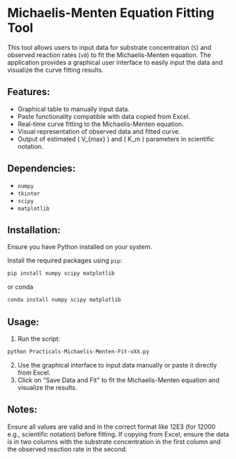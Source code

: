 # Michaelis-Menten Equation Fitting Tool

This tool allows users to input data for substrate concentration (`S`) and observed reaction rates (`v0`) to fit the Michaelis-Menten equation. The application provides a graphical user interface to easily input the data and visualize the curve fitting results.

## Features:

- Graphical table to manually input data.
- Paste functionality compatible with data copied from Excel.
- Real-time curve fitting to the Michaelis-Menten equation.
- Visual representation of observed data and fitted curve.
- Output of estimated \( V_{max} \) and \( K_m \) parameters in scientific notation.

## Dependencies:

- `numpy`
- `tkinter`
- `scipy`
- `matplotlib`

## Installation:

Ensure you have Python installed on your system.

Install the required packages using `pip`:

```bash
pip install numpy scipy matplotlib
```
or conda 
```bash
conda install numpy scipy matplotlib
```

## Usage:

1. Run the script:

```bash
python Practicals-Michaelis-Menten-Fit-vXX.py
```

2. Use the graphical interface to input data manually or paste it directly from Excel.
3. Click on "Save Data and Fit" to fit the Michaelis-Menten equation and visualize the results.

## Notes:

Ensure all values are valid and in the correct format like 12E3  (for 12000 e.g., scientific notation) before fitting. If copying from Excel, ensure the data is in two columns with the substrate concentration in the first column and the observed reaction rate in the second.
